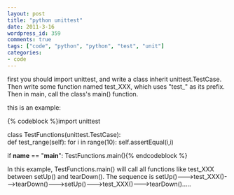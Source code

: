 ```yaml
---
layout: post
title: "python unittest"
date: 2011-3-16
wordpress_id: 359
comments: true
tags: ["code", "python", "python", "test", "unit"]
categories:
- code
---
```

<meta name="_edit_last" content="1" />
<meta name="_su_rich_snippet_type" content="none" />
<meta name="_su_title" content="python, unittest, unit,test" />
<meta name="views" content="338" />
first you should import unittest, and write a class inherit unittest.TestCase. Then write some function named test_XXX, which uses "test_" as its prefix. Then in main, call the class's main() function.

this is an example:


{% codeblock %}import unittest

class TestFunctions(unittest.TestCase):    
    def test_range(self):
       for i in range(10):
          self.assertEqual(i,i)

if __name__ == "__main__":
    TestFunctions.main(){% endcodeblock %}

<div id="_mcePaste">In this example, TestFunctions.main() will call all functions like test_XXX between setUp() and tearDown(). The sequence is setUp()---&gt;test_XXX()---&gt;tearDown()---&gt;setUp()---&gt;test_XXX()---&gt;tearDown().....</div>
